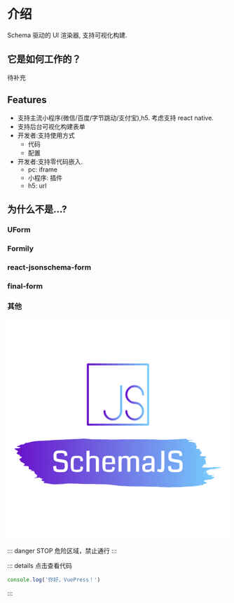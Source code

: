 # 介绍

Schema 驱动的 UI 渲染器, 支持可视化构建.

## 它是如何工作的？

待补充

## Features

- 支持主流小程序(微信/百度/字节跳动/支付宝),h5. 考虑支持 react native.
- 支持后台可视化构建表单
- 开发者:支持使用方式
  - 代码
  - 配置
- 开发者:支持零代码嵌入.
  - pc: iframe
  - 小程序: 插件
  - h5: url

## 为什么不是...?

### UForm

### Formily

### react-jsonschema-form

### final-form

### 其他

![logo](/logo.png)



::: danger STOP
危险区域，禁止通行
:::

::: details 点击查看代码
```js
console.log('你好，VuePress！')
```
:::
